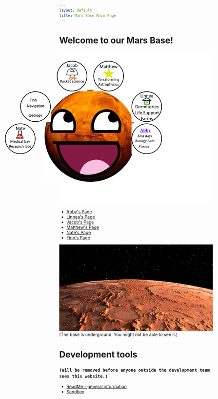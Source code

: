 ```yaml
---
layout: default
title: Mars Base Main Page
---
```


# Welcome to our Mars Base!
![](transparentblock.png)


<IMG STYLE="position:absolute; TOP:350px; LEFT:180px" SRC="AwesomeMars-small.png">
<IMG STYLE="position:absolute; TOP:355px; LEFT:100px" SRC="button_finn.png">
<IMG STYLE="position:absolute; TOP:460px; LEFT:465px" SRC="button_abby.png">
<IMG STYLE="position:absolute; TOP:355px; LEFT:465px" SRC="button_linnea.png">
<IMG STYLE="position:absolute; TOP:460px; LEFT:50px" SRC="button_nate.png">
<IMG STYLE="position:absolute; TOP:255px; LEFT:220px" SRC="button_jacob.png">
<IMG STYLE="position:absolute; TOP:255px; LEFT:340px" SRC="button_matthew.png">


- [Abby's Page](AB_page.md)
- [Linnea's Page](Linnea-main.md)
- [Jacob's Page](Jacobmain.md)
- [Matthew's Page](mattspage.md)
- [Nate's Page](Nates_page.md)
- [Finn's Page](finn-main.md)

![Mars panorama](shutterstock_1041249343.jpg)
(The base is underground. You might not be able to see it.)

# Development tools
### `(Will be removed before anyone outside the development team sees this website.)`
- [ReadMe - general information](README.md)
- [Sandbox](sandbox.md)
